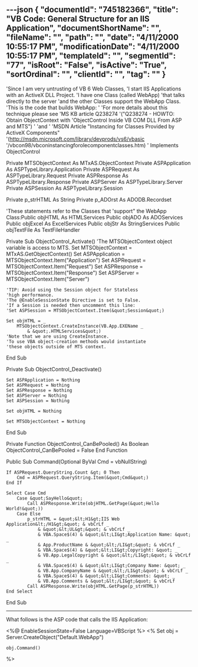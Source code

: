 ---json
{
  "documentId": "745182366",
  "title": "VB Code: General Structure for an IIS Application",
  "documentShortName": "",
  "fileName": "",
  "path": "",
  "date": "4/11/2000 10:55:17 PM",
  "modificationDate": "4/11/2000 10:55:17 PM",
  "templateId": "",
  "segmentId": "77",
  "isRoot": "False",
  "isActive": "True",
  "sortOrdinal": "",
  "clientId": "",
  "tag": ""
}
---

'Since I am very untrusting of VB 6 Web Classes,
'I start IIS Applications with an ActiveX DLL Project.
'I have one Class (called WebApp) 
'that talks directly to the server
'and the other Classes support the WebApp Class.
'This is the code that builds WebApp:
'
'For more details about this technique please see
'MS KB article Q238274
'(&quot;Q238274 - HOWTO: Obtain ObjectContext with
'ObjectControl Inside VB COM DLL From ASP and MTS&quot;)
'
'and
'
'MSDN Article &quot;Instancing for Classes Provided by ActiveX Components&quot;
'(http://msdn.microsoft.com/library/devprods/vs6/vbasic
'/vbcon98/vbconinstancingforolecomponentclasses.htm)
'
Implements ObjectControl

Private MTSObjectContext As MTxAS.ObjectContext
Private ASPApplication As ASPTypeLibrary.Application
Private ASPRequest As ASPTypeLibrary.Request
Private ASPResponse As ASPTypeLibrary.Response
Private ASPServer As ASPTypeLibrary.Server
Private ASPSession As ASPTypeLibrary.Session

Private p_strHTML As String
Private p_ADOrst As ADODB.Recordset

'These statements refer to the Classes that
'support&quot; the WebApp Class:Public objHTML As HTMLServices
Public objADO  As ADOServices
Public objExcel As ExcelServices
Public objStr  As StringServices
Public objTextFile As TextFileHandler

Private Sub ObjectControl_Activate()
    'The MTSObjectContext object variable is access to MTS.
    Set MTSObjectContext = MTxAS.GetObjectContext()
    Set ASPApplication = MTSObjectContext.Item(&quot;Application&quot;)
    Set ASPRequest = MTSObjectContext.Item(&quot;Request&quot;)
    Set ASPResponse = MTSObjectContext.Item(&quot;Response&quot;)
    Set ASPServer = MTSObjectContext.Item(&quot;Server&quot;)
    
    'TIP: Avoid using the Session object for Stateless
    'high performance.
    'The @EnableSessionState Directive is set to False.
    'If a Session is needed then uncomment this line:
    'Set ASPSession = MTSObjectContext.Item(&quot;Session&quot;)
    
    Set objHTML = _
        MTSObjectContext.CreateInstance(VB.App.EXEName _
            & &quot;.HTMLServices&quot;)
    'Note that we are using CreateInstance.
    'To use VBA object-creation methods would instantiate 
    'these objects outside of MTS context.
    
End Sub

Private Sub ObjectControl_Deactivate()
    
    Set ASPApplication = Nothing
    Set ASPRequest = Nothing
    Set ASPResponse = Nothing
    Set ASPServer = Nothing
    Set ASPSession = Nothing
    
    Set objHTML = Nothing
    
    Set MTSObjectContext = Nothing

End Sub

Private Function ObjectControl_CanBePooled() As Boolean
    ObjectControl_CanBePooled = False
End Function

Public Sub Command(Optional ByVal Cmd = vbNullString)

    If ASPRequest.QueryString.Count &gt; 0 Then
        Cmd = ASPRequest.QueryString.Item(&quot;Cmd&quot;)
    End If
    
    Select Case Cmd
        Case &quot;SayHello&quot;
            Call ASPResponse.Write(objHTML.GetPage(&quot;Hello World!&quot;))
        Case Else
            p_strHTML = &quot;&lt;H1&gt;IIS Web Application&lt;/H1&gt;&quot; & vbCrLf _
                & &quot;&lt;UL&gt;&quot; & vbCrLf _
                & VBA.Space$(4) & &quot;&lt;LI&gt;Application Name: &quot; _
                & App.ProductName & &quot;&lt;/LI&gt;&quot; & vbCrLf _
                & VBA.Space$(4) & &quot;&lt;LI&gt;Copyright: &quot; _
                & VB.App.LegalCopyright & &quot;&lt;/LI&gt;&quot; & vbCrLf _
                & VBA.Space$(4) & &quot;&lt;LI&gt;Company Name: &quot; _
                & VB.App.CompanyName & &quot;&lt;/LI&gt;&quot; & vbCrLf _
                & VBA.Space$(4) & &quot;&lt;LI&gt;Comments: &quot; _
                & VB.App.Comments & &quot;&lt;/LI&gt;&quot; & vbCrLf
            Call ASPResponse.Write(objHTML.GetPage(p_strHTML))
    End Select

End Sub

* * *

What follows is the ASP code that calls the IIS Application:

&lt;%@ EnableSessionState=False Language=VBScript %&gt;
&lt;%
    Set obj = Server.CreateObject(&quot;Default.WebApp&quot;)
    
    obj.Command()
%&gt;
